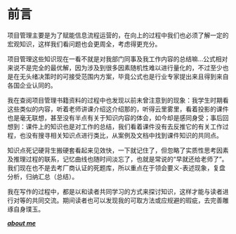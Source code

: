 # 前言

项目管理主要是为了赋能信息流程运营的，在向上的过程中我们也必须了解一定的宏观知识，这样我们看问题也会更周全，考虑得更充分。

项目管理这些知识现在一看不就是对我部门同事及我工作内容的总结嘛...公式相对来说不是完全的最优解，因为涉及到很多因素随机性难以进行量化的，不过至少也是在无头绪决策时的可接受范围内方案，毕竟公式也是行业专家提出来且得到来自各国企业认同的。

我在查阅项目管理书籍资料的过程中也发现以前未曾注意到的现象：我学生时期看这些类似的内容，听着老师讲课介绍这介绍那的，听得云里雾里，看着投影的课件也是毫无联想，甚至没有半点有关于知识内容的体会，如今却是感同身受；事后回想到：课件上的知识也是对工作的总结，我们看着课件没有去反推它的有关工作过程，也没有搜寻相关知识点进行类比，从案例及文档中找到课件知识的共同点。

知识点死记硬背生搬硬套看起来见效快，一下就记住了，但忽略了实质性思考因素及推理过程的联系，记忆曲线也随时间淡忘了，也就是常说的“早就还给老师了”。我们现在也不是去考厂商认证的死题库，所以重点在于领会要义-表述现象，复盘分析，归纳汇总（总结）。

我在写作的过程中，都是以和读者共同学习的方式来探讨知识，这样才能与读者进行对等的共同交流。期间读者也可以发现我的可取方法或应规避的瑕疵，去完善雕琢自身璞玉。

***[about me](https://hoochanlon.github.io/hoochanlon/)***